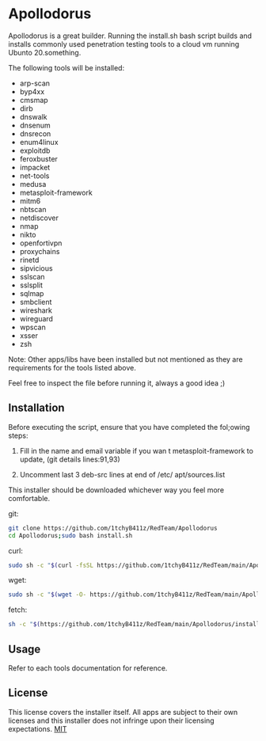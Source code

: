 # Apollodorus

Apollodorus is a great builder. Running the install.sh  bash script builds and installs commonly used penetration testing tools to a cloud vm running Ubunto 20.something.

The following tools will be installed:


* arp-scan
* byp4xx
* cmsmap
* dirb
* dnswalk
* dnsenum
* dnsrecon
* enum4linux
* exploitdb
* feroxbuster
* impacket
* net-tools
* medusa
* metasploit-framework
* mitm6
* nbtscan
* netdiscover
* nmap
* nikto
* openfortivpn
* proxychains
* rinetd
* sipvicious
* sslscan
* sslsplit
* sqlmap
* smbclient
* wireshark
* wireguard
* wpscan
* xsser
* zsh

Note: Other apps/libs have been installed but not mentioned as they are requirements for the tools listed above.

Feel free to inspect the file before running it, always a good idea ;)

## Installation

Before executing the script, ensure that you have completed the fol;owing steps:

1. Fill in the name and email variable if you wan
t metasploit-framework to update, (git details lines:91,93)

2. Uncomment last 3 deb-src lines at end of /etc/
apt/sources.list

This installer should be downloaded whichever way you feel more comfortable.

git:
```bash
git clone https://github.com/1tchyB411z/RedTeam/Apollodorus
cd Apollodorus;sudo bash install.sh
```
curl:
```bash
sudo sh -c "$(curl -fsSL https://github.com/1tchyB411z/RedTeam/main/Apollodorus/install.sh)"
```
wget:
```bash
sudo sh -c "$(wget -O- https://github.com/1tchyB411z/RedTeam/main/Apollodorus/install.sh)"

```
fetch:
```bash
sh -c "$(https://github.com/1tchyB411z/RedTeam/main/Apollodorus/install.sh)"
```

## Usage

Refer to each tools documentation for reference.


## License
This license covers the installer itself.
All apps are subject to their own licenses and this installer does not infringe upon their licensing expectations.
[MIT](https://choosealicense.com/licenses/mit/)
